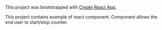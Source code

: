 This project was bootstrapped with [Create React App](https://github.com/facebookincubator/create-react-app).

This project contains example of react component. Component allows the end user to start/stop counter.